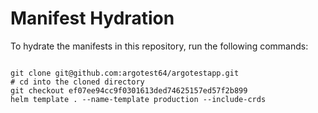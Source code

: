 
# Manifest Hydration

To hydrate the manifests in this repository, run the following commands:

```shell

git clone git@github.com:argotest64/argotestapp.git
# cd into the cloned directory
git checkout ef07ee94cc9f0301613ded74625157ed57f2b899
helm template . --name-template production --include-crds
```